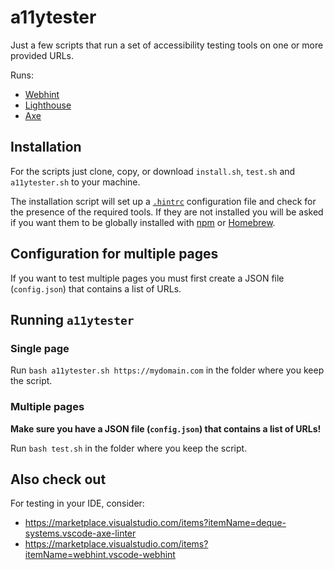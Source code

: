 # a11ytester

Just a few scripts that run a set of accessibility testing tools on one or more provided URLs.

Runs:

- [Webhint](https://webhint.io)
- [Lighthouse](https://github.com/GoogleChrome/lighthouse)
- [Axe](https://github.com/dequelabs/axe-core)

## Installation

For the scripts just clone, copy, or download `install.sh`, `test.sh` and `a11ytester.sh` to your machine.

The installation script will set up a [`.hintrc`](https://webhint.io/docs/user-guide/configuring-webhint/summary/) configuration file and check for the presence of the required tools. If they are not installed you will be asked if you want them to be globally installed with [npm](https://nodejs.org/en/knowledge/getting-started/npm/what-is-npm/) or [Homebrew](https://brew.sh).

## Configuration for multiple pages

If you want to test multiple pages you must first create a JSON file (`config.json`) that contains a list of URLs.

## Running `a11ytester`

### Single page

Run `bash a11ytester.sh https://mydomain.com` in the folder where you keep the script.

### Multiple pages

**Make sure you have a JSON file (`config.json`) that contains a list of URLs!**

Run `bash test.sh` in the folder where you keep the script.

## Also check out

For testing in your IDE, consider:

- https://marketplace.visualstudio.com/items?itemName=deque-systems.vscode-axe-linter
- https://marketplace.visualstudio.com/items?itemName=webhint.vscode-webhint
